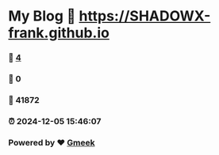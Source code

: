 # My Blog :link: https://SHADOWX-frank.github.io 
### :page_facing_up: [4](https://SHADOWX-frank.github.io/tag.html) 
### :speech_balloon: 0 
### :hibiscus: 41872 
### :alarm_clock: 2024-12-05 15:46:07 
### Powered by :heart: [Gmeek](https://github.com/Meekdai/Gmeek)
